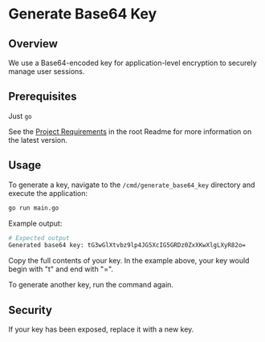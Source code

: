 # Generate Base64 Key

## Overview

We use a Base64-encoded key for application-level encryption to securely manage user sessions.

## Prerequisites

Just `go`

See the [Project Requirements](../../readme.md#project-requirements) in the root Readme for more information on the latest version.

## Usage

To generate a key, navigate to the `/cmd/generate_base64_key` directory and execute the application:

```bash
go run main.go
```

Example output:

```bash
# Expected output
Generated base64 key: tG3wGlXtvbz9lp4JG5XcIG5GRDz0ZxXKwXlgLXyR82o=
```

Copy the full contents of your key. In the example above, your key would begin with "t" and end with "=".

To generate another key, run the command again.

## Security

If your key has been exposed, replace it with a new key.
